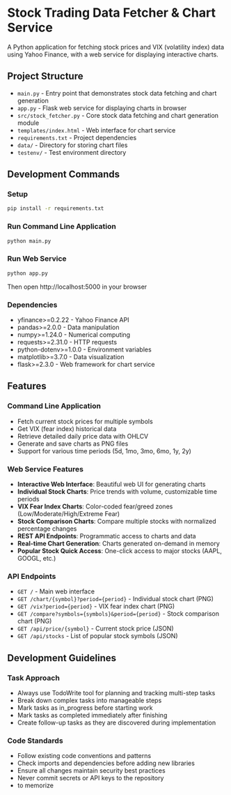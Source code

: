 # Stock Trading Data Fetcher & Chart Service

A Python application for fetching stock prices and VIX (volatility index) data using Yahoo Finance, with a web service for displaying interactive charts.

## Project Structure
- `main.py` - Entry point that demonstrates stock data fetching and chart generation
- `app.py` - Flask web service for displaying charts in browser
- `src/stock_fetcher.py` - Core stock data fetching and chart generation module
- `templates/index.html` - Web interface for chart service
- `requirements.txt` - Project dependencies
- `data/` - Directory for storing chart files
- `testenv/` - Test environment directory

## Development Commands

### Setup
```bash
pip install -r requirements.txt
```

### Run Command Line Application
```bash
python main.py
```

### Run Web Service
```bash
python app.py
```
Then open http://localhost:5000 in your browser

### Dependencies
- yfinance>=0.2.22 - Yahoo Finance API
- pandas>=2.0.0 - Data manipulation
- numpy>=1.24.0 - Numerical computing
- requests>=2.31.0 - HTTP requests
- python-dotenv>=1.0.0 - Environment variables
- matplotlib>=3.7.0 - Data visualization
- flask>=2.3.0 - Web framework for chart service

## Features

### Command Line Application
- Fetch current stock prices for multiple symbols
- Get VIX (fear index) historical data
- Retrieve detailed daily price data with OHLCV
- Generate and save charts as PNG files
- Support for various time periods (5d, 1mo, 3mo, 6mo, 1y, 2y)

### Web Service Features
- **Interactive Web Interface**: Beautiful web UI for generating charts
- **Individual Stock Charts**: Price trends with volume, customizable time periods
- **VIX Fear Index Charts**: Color-coded fear/greed zones (Low/Moderate/High/Extreme Fear)
- **Stock Comparison Charts**: Compare multiple stocks with normalized percentage changes
- **REST API Endpoints**: Programmatic access to charts and data
- **Real-time Chart Generation**: Charts generated on-demand in memory
- **Popular Stock Quick Access**: One-click access to major stocks (AAPL, GOOGL, etc.)

### API Endpoints
- `GET /` - Main web interface
- `GET /chart/{symbol}?period={period}` - Individual stock chart (PNG)
- `GET /vix?period={period}` - VIX fear index chart (PNG)
- `GET /compare?symbols={symbols}&period={period}` - Stock comparison chart (PNG)
- `GET /api/price/{symbol}` - Current stock price (JSON)
- `GET /api/stocks` - List of popular stock symbols (JSON)

## Development Guidelines

### Task Approach
- Always use TodoWrite tool for planning and tracking multi-step tasks
- Break down complex tasks into manageable steps
- Mark tasks as in_progress before starting work
- Mark tasks as completed immediately after finishing
- Create follow-up tasks as they are discovered during implementation

### Code Standards
- Follow existing code conventions and patterns
- Check imports and dependencies before adding new libraries
- Ensure all changes maintain security best practices
- Never commit secrets or API keys to the repository
- to memorize